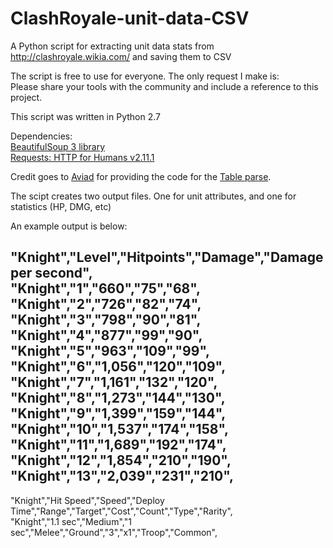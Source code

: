 # ClashRoyale-unit-data-CSV
A Python script for extracting unit data stats from http://clashroyale.wikia.com/ and saving them to CSV

The script is free to use for everyone. The only request I make is:  <br />
Please share your tools with the community and include a reference to this project. <br />

This script was written in Python 2.7

Dependencies: <br />
<a href="https://www.crummy.com/software/BeautifulSoup">BeautifulSoup 3 library</a> <br />
<a href="http://docs.python-requests.org/en/master">Requests: HTTP for Humans v2.11.1</a>

Credit goes to <a href="http://stackoverflow.com/questions/259091/how-can-i-scrape-an-html-table-to-csv/29276277#29276277">Aviad</a>
for providing the code for the <a href="http://stackoverflow.com/questions/259091/how-can-i-scrape-an-html-table-to-csv/29276277#29276277">Table parse</a>. <br />




The scipt creates two output files. One for unit attributes, and one for statistics (HP, DMG, etc)

An example output is below:

"Knight","Level","Hitpoints","Damage","Damage per second", <br />
"Knight","1","660","75","68", <br />
"Knight","2","726","82","74", <br />
"Knight","3","798","90","81", <br />
"Knight","4","877","99","90", <br />
"Knight","5","963","109","99", <br />
"Knight","6","1,056","120","109", <br />
"Knight","7","1,161","132","120", <br />
"Knight","8","1,273","144","130", <br />
"Knight","9","1,399","159","144", <br />
"Knight","10","1,537","174","158", <br />
"Knight","11","1,689","192","174", <br />
"Knight","12","1,854","210","190", <br />
"Knight","13","2,039","231","210", <br />
-----------------------------------

"Knight","Hit Speed","Speed","Deploy Time","Range","Target","Cost","Count","Type","Rarity", <br />
"Knight","1.1 sec","Medium","1 sec","Melee","Ground","3","x1","Troop","Common",
